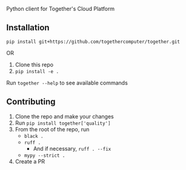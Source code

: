 Python client for Together's Cloud Platform

## Installation
`pip install git+https://github.com/togethercomputer/together.git`

OR
1. Clone this repo
2. `pip install -e .`

Run `together --help` to see available commands

## Contributing
1. Clone the repo and make your changes
2. Run `pip install together['quality']`
3. From the root of the repo, run
    - `black .`
    - `ruff .`
      - And if necessary, `ruff . --fix`
    - `mypy --strict .`
4. Create a PR
